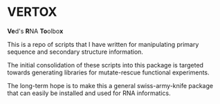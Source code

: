 # VERTOX

**Ve**d's **R**NA **To**olbo**x**

This is a repo of scripts that I have written for manipulating primary sequence and secondary structure information.

The initial consolidation of these scripts into this package is targeted towards generating libraries for mutate-rescue functional experiments.

The long-term hope is to make this a general swiss-army-knife package that can easily be installed and used for RNA informatics.